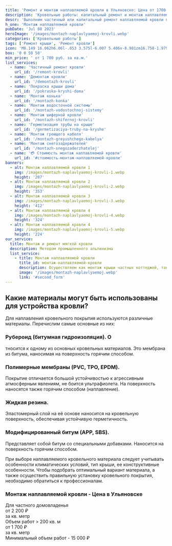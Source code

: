 ```yaml
---
title: 'Ремонт и монтаж наплавляемой кровли в Ульяновске: Цена от 1700 за м²'
description: 'Кровельные работы: капитальный ремонт и монтаж наплавляемой кровли многоквартирного и частного дома в Ульяновске методом промышленного альпинизма. Цена от 1700 руб. за кв.м. Звоните!'
descr: 'Выполним частичный или капитальный ремонт наплавляемой кровли под ключ.'
h_one: 'Монтаж наплавляемой кровли'
pubDate: 'Jul 08 2023'
heroImage: '/images/montazh-naplavlyaemoj-krovli.webp'
categories: ['Кровельные работы']
tags: ['Ремонт крыши', 'Ремонт кровли']
icon: 'M8.149 16.062h6.06l-.053 3.575l-6.007 5.406v-8.981zm16.758-1.979L1 35.169L3.52 38l21.485-18.954L46.486 38L49 35.169L25.097 14.083L25 14l-.093.083z'
box: '0 0 50 50'
min_price: ' от 1 700 руб. за кв.м.'
list_services:
  - name: 'Частичный ремонт кровли'
    url_id: '/remont-krovli'
  - name: 'Демонтаж кровли'
    url_id: '/demontazh-krovli'
  - name: 'Покраска крыши дома'
    url_id: '/pokraska-kryshi-doma'
  - name: 'Монтаж конька'
    url_id: '/montazh-konka'
  - name: 'Монтаж водосточной системы'
    url_id: '/montazh-vodostochnoj-sistemy'
  - name: 'Монтаж шиферной кровли'
    url_id: '/montazh-shifernoj-krovli'
  - name: 'Герметизация трубы на крыше'
    url_id: '/germetizaciya-truby-na-kryshe'
  - name: 'Монтаж греющего кабеля'
    url_id: '/montazh-greyushchego-kabelya'
  - name: 'Монтаж снегозадержателей'
    url_id: '/montazh-snegozaderzhatelej'
  - name: '💳 Стоимость монтаж наплавляемой кровли'
    url_id: '#стоимость-монтаж-наплавляемой-кровли'
banners:
  - alt: Монтаж наплавляемой кровли 1
    img: /images/montazh-naplavlyaemoj-krovli-1.webp
    height: '207'
  - alt: Монтаж наплавляемой кровли 2
    img: /images/montazh-naplavlyaemoj-krovli-2.webp
    height: '353'
  - alt: Монтаж наплавляемой кровли 3
    img: /images/montazh-naplavlyaemoj-krovli-3.webp
    height: '412'
  - alt: Монтаж наплавляемой кровли 4
    img: /images/montazh-naplavlyaemoj-krovli-4.webp
    height: '324'
  - alt: Монтаж наплавляемой кровли 4
    img: /images/montazh-naplavlyaemoj-krovli-5.webp
    height: '224'
our_service:
  title: Монтаж и ремонт мягкой кровли
  description: Методом промышленного альпинизма
  list_service:
    - title: Монтаж наплавляемой кровли
      title_id: монтаж-наплавляемой-кровли
      description: Осуществляем как монтаж крыши частных коттеджей, так и устройство кровли многоквартирных домов, офисных зданий и промышленных сооружений.
      image: '/images/montazh-naplavlyaemoj.webp'
      link: '#second_form'
---
```


## Какие материалы могут быть использованы для устройства кровли?

Для наплавления кровельного покрытия используются различные материалы. Перечислим самые основные из них:

### Рубероид (битумная гидроизоляция). О

тносится к одному из основных кровельных материалов. Это мембрана из битума, наносимая на поверхность горячим способом.

### Полимерные мембраны (PVC, TPO, EPDM).

Покрытие отличается большой устойчивостью к агрессивным атмосферным явлениям, не боится ультрафиолета. На поверхность наносятся также горячим способом (наплавление).

### Жидкая резина.

Эластомерный слой на её основе наносится на кровельную поверхность, обеспечивая устойчивую герметичность.

### Модифицированный битум (APP, SBS).

Представляет собой битум со специальными добавками. Наносится на поверхность горячим способом.

При выборе наплавляемого кровельного материала следует учитывать особенности климатических условий, тип крыши, ее конструктивные особенности. Чтобы подобрать оптимальный вариант материала, а также осуществить правильную установку кровельного покрытия, необходимо обратиться к профессионалам.

<div id='стоимость-монтаж-наплавляемой-кровли' class="gradientBg mx-auto my-4 max-w-full rounded-xl p-14 text-center shadow-lg"><h3 class="flex justify-center px-4 pt-6 font-bold lg:text-xl"><div class="text-white">Монтаж наплавляемой кровли - Цена в Ульяновске</div></h3><div class="flex flex-wrap justify-center gap-4 py-4"><div class="flex max-w-[350px] flex-col gap-2 rounded-xl bg-gray-200 bg-opacity-30 p-6 text-white shadow-md backdrop-blur-lg backdrop-filter"><div class="text-sm font-semibold">Для частного домовладенья</div><div class="text-3xl font-semibold tracking-tight">от 2 200 ₽</div><div class="font-normal">за кв. метр</div></div><div class="flex max-w-[500px] flex-col gap-2 rounded-xl bg-gray-200 bg-opacity-30 p-6 text-white shadow-md backdrop-blur-lg backdrop-filter"><div class="text-sm font-semibold">Объем работ &gt; 200 кв. м</div><div class="text-3xl font-semibold tracking-tight">от 1 700 ₽</div><div class="font-normal"><font style="vertical-align: inherit;"><font style="vertical-align: inherit;">за кв. метр</font></font></div></div></div><div class="flex justify-center pb-6">Минимальный объем работ - 15 000 ₽</div></div>
